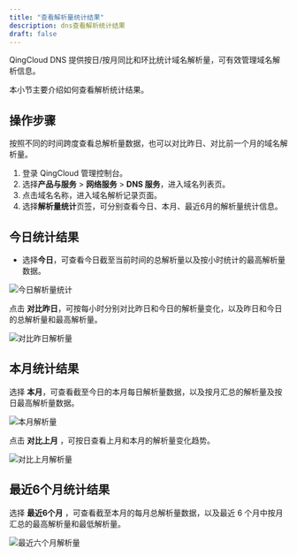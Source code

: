 ```yaml
---
title: "查看解析量统计结果"
description: dns查看解析统计结果
draft: false
---
```




QingCloud DNS 提供按日/按月同比和环比统计域名解析量，可有效管理域名解析信息。

本小节主要介绍如何查看解析统计结果。

## 操作步骤

按照不同的时间跨度查看总解析量数据，也可以对比昨日、对比前一个月的域名解析量。

1. 登录 QingCloud 管理控制台。
2. 选择**产品与服务** > **网络服务** > **DNS 服务**，进入域名列表页。
3. 点击域名名称，进入域名解析记录页面。
4. 选择**解析量统计**页签，可分别查看今日、本月、最近6月的解析量统计信息。

## 今日统计结果

* 选择**今日**，可查看今日截至当前时间的总解析量以及按小时统计的最高解析量数据。

![今日解析量统计](../_images/today_data.png)

点击 **对比昨日**，可按每小时分别对比昨日和今日的解析量变化，以及昨日和今日的总解析量和最高解析量。

![对比昨日解析量](../_images/yesterday_data.png)

## 本月统计结果

选择 **本月**，可查看截至今日的本月每日解析量数据，以及按月汇总的解析量及按日最高解析量数据。

![本月解析量](../_images/this_month.png)

点击 **对比上月** ，可按日查看上月和本月的解析量变化趋势。

 ![对比上月解析量](../_images/last_month.png)

## 最近6个月统计结果

  选择 **最近6个月** ，可查看截至本月的每月总解析量数据，以及最近 6 个月中按月汇总的最高解析量和最低解析量。

  ![最近六个月解析量](../_images/recent_6_months.png)

